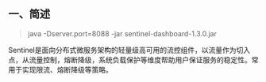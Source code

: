 ## 一、简述

> java -Dserver.port=8088 -jar sentinel-dashboard-1.3.0.jar

Sentinel是面向分布式微服务架构的轻量级高可用的流控组件，以流量作为切入点，从流量控制，熔断降级，系统负载保护等维度帮助用户保证服务的稳定性。常用于实现限流、熔断降级等策略。